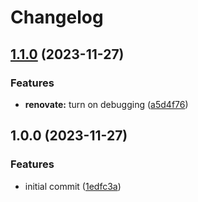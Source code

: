 # Changelog

## [1.1.0](https://github.com/devtemplates/github/compare/renovate-v1.0.0...renovate-v1.1.0) (2023-11-27)


### Features

* **renovate:** turn on debugging ([a5d4f76](https://github.com/devtemplates/github/commit/a5d4f76e34568ca2e27c59b6e2c612f7d3a0af54))

## 1.0.0 (2023-11-27)


### Features

* initial commit ([1edfc3a](https://github.com/devtemplates/github/commit/1edfc3a9bdeae24b3e5bcaf18b4fa02fa6ebd845))
